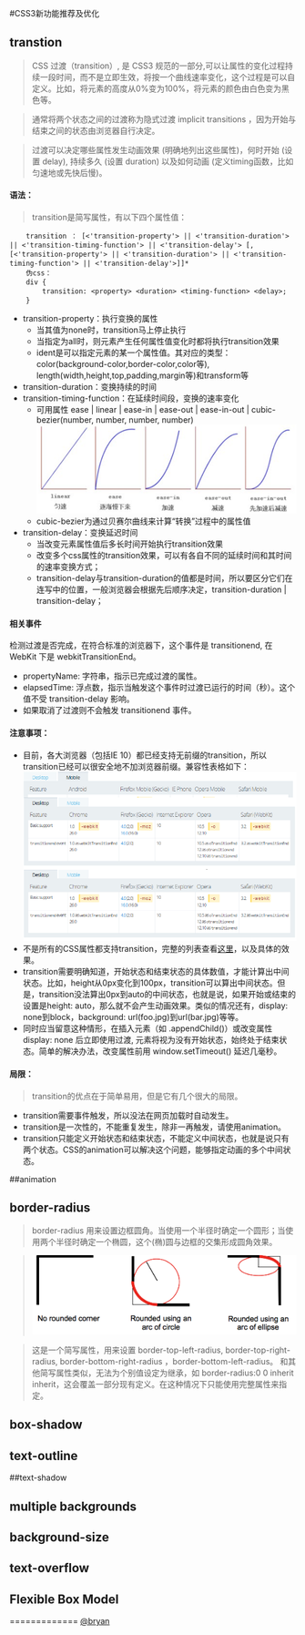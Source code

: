 #CSS3新功能推荐及优化

## transtion
> CSS 过渡（transition）, 是 CSS3 规范的一部分,可以让属性的变化过程持续一段时间，而不是立即生效，将按一个曲线速率变化，这个过程是可以自定义。比如，将元素的高度从0%变为100%，将元素的颜色由白色变为黑色等。

> 通常将两个状态之间的过渡称为隐式过渡 implicit transitions ，因为开始与结束之间的状态由浏览器自行决定。

> 过渡可以决定哪些属性发生动画效果 (明确地列出这些属性)，何时开始 (设置 delay), 持续多久 (设置 duration) 以及如何动画 (定义timing函数，比如匀速地或先快后慢)。

#### 语法：
> transition是简写属性，有以下四个属性值：
```
    transition ： [<'transition-property'> || <'transition-duration'> || <'transition-timing-function'> || <'transition-delay'> [, [<'transition-property'> || <'transition-duration'> || <'transition-timing-function'> || <'transition-delay'>]]*
    伪css：
    div {
        transition: <property> <duration> <timing-function> <delay>;
    }
```
- transition-property：执行变换的属性
    - 当其值为none时，transition马上停止执行
    - 当指定为all时，则元素产生任何属性值变化时都将执行transition效果
    - ident是可以指定元素的某一个属性值。其对应的类型：color(background-color,border-color,color等), length(width,height,top,padding,margin等)和transform等
- transition-duration：变换持续的时间
- transition-timing-function：在延续时间段，变换的速率变化
    - 可用属性 ease | linear | ease-in | ease-out | ease-in-out | cubic-bezier(number, number, number, number)
    ![transition-timing-function](images/css3-2.png)
    - cubic-bezier为通过贝赛尔曲线来计算“转换”过程中的属性值
- transition-delay：变换延迟时间
    - 当改变元素属性值后多长时间开始执行transition效果
    - 改变多个css属性的transition效果，可以有各自不同的延续时间和其时间的速率变换方式；
    - transition-delay与transition-duration的值都是时间，所以要区分它们在连写中的位置，一般浏览器会根据先后顺序决定，transition-duration | transition-delay；
    
#### 相关事件
> 
检测过渡是否完成，在符合标准的浏览器下，这个事件是 transitionend, 在 WebKit 下是 webkitTransitionEnd。
- propertyName: 字符串，指示已完成过渡的属性。
- elapsedTime: 浮点数，指示当触发这个事件时过渡已运行的时间（秒）。这个值不受 transition-delay 影响。
- 如果取消了过渡则不会触发 transitionend 事件。

#### 注意事项：
>
- 目前，各大浏览器（包括IE 10）都已经支持无前缀的transition，所以transition已经可以很安全地不加浏览器前缀。兼容性表格如下：
![compatibility](images/css3-1.png)
- 不是所有的CSS属性都支持transition，完整的列表查看[这里](http://oli.jp/2010/css-animatable-properties/)，以及具体的效果。
- transition需要明确知道，开始状态和结束状态的具体数值，才能计算出中间状态。比如，height从0px变化到100px，transition可以算出中间状态。但是，transition没法算出0px到auto的中间状态，也就是说，如果开始或结束的设置是height: auto，那么就不会产生动画效果。类似的情况还有，display: none到block，background: url(foo.jpg)到url(bar.jpg)等等。
- 同时应当留意这种情形，在插入元素（如 .appendChild()）或改变属性 display: none 后立即使用过渡, 元素将视为没有开始状态，始终处于结束状态。简单的解决办法，改变属性前用 window.setTimeout() 延迟几毫秒。

#### 局限：
> transition的优点在于简单易用，但是它有几个很大的局限。
- transition需要事件触发，所以没法在网页加载时自动发生。
- transition是一次性的，不能重复发生，除非一再触发，请使用animation。
- transition只能定义开始状态和结束状态，不能定义中间状态，也就是说只有两个状态。CSS的animation可以解决这个问题，能够指定动画的多个中间状态。

##animation

## border-radius
> border-radius 用来设置边框圆角。当使用一个半径时确定一个圆形；当使用两个半径时确定一个椭圆，这个(椭)圆与边框的交集形成圆角效果。

> ![border-radius-show](images/css3-3.png)

> 这是一个简写属性，用来设置 border-top-left-radius, border-top-right-radius, border-bottom-right-radius ，border-bottom-left-radius。
> 和其他简写属性类似，无法为个别值设定为继承，如 border-radius:0 0 inherit inherit，这会覆盖一部分现有定义。在这种情况下只能使用完整属性来指定。

## box-shadow

## text-outline

##text-shadow

## multiple backgrounds

## background-size

## text-overflow

## Flexible Box Model

=============
[@bryan](https://github.com/saviroyu)
